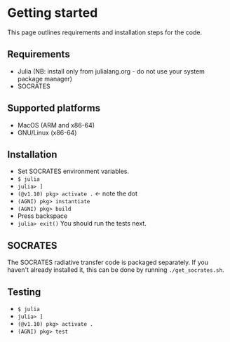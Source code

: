 # Getting started
This page outlines requirements and installation steps for the code.

## Requirements
* Julia (NB: install only from julialang.org - do not use your system package manager)
* SOCRATES

## Supported platforms
* MacOS (ARM and x86-64)
* GNU/Linux (x86-64)

## Installation
- Set SOCRATES environment variables.
- `$ julia`
- `julia> ]` 
- `(@v1.10) pkg> activate .` ← note the dot
- `(AGNI) pkg> instantiate`
- `(AGNI) pkg> build`
- Press backspace
- `julia> exit()` 
You should run the tests next.

## SOCRATES 
The SOCRATES radiative transfer code is packaged separately. If you haven't already installed it, this can be done by running `./get_socrates.sh`. 

## Testing
- `$ julia`
- `julia> ]`
- `(@v1.10) pkg> activate .`
- `(AGNI) pkg> test`

